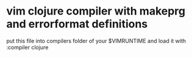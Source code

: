 # vim clojure compiler with makeprg and errorformat definitions

put this file into compilers folder of your $VIMRUNTIME and load it with :compiler clojure
